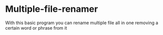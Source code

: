 # Multiple-file-renamer
With this basic program you can rename multiple file all in one removing a certain word or phrase from it
